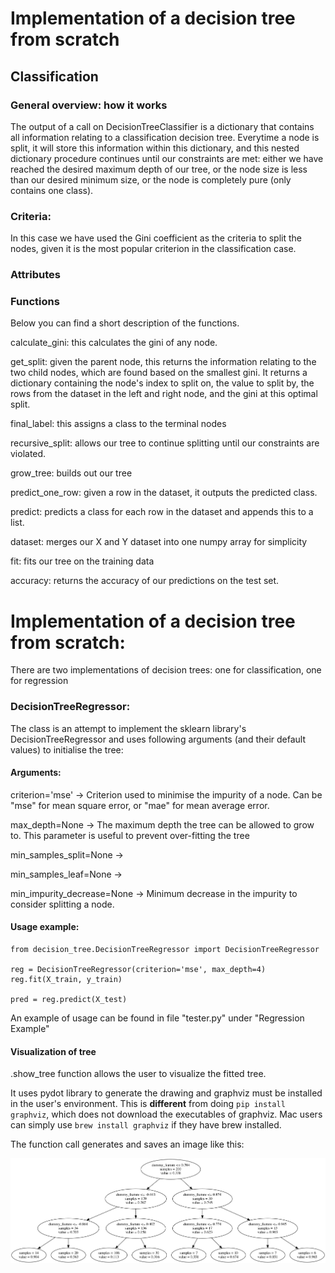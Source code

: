 
# Implementation of a decision tree from scratch

## Classification

### General overview: how it works
The output of a call on DecisionTreeClassifier is a dictionary that contains all information relating to a classification decision tree. Everytime a node is split, it will store this information within this dictionary, and this nested dictionary procedure continues until our constraints are met: either we have reached the desired maximum depth of our tree, or the node size is less than our desired minimum size, or the node is completely pure (only contains one class). 

### Criteria:
In this case we have used the Gini coefficient as the criteria to split the nodes, given it is the most popular criterion in the classification case. 

### Attributes 

### Functions
Below you can find a short description of the functions. 

calculate_gini: this calculates the gini of any node. 

get_split: given the parent node, this returns the information relating to the two child nodes, which are found based on the smallest gini. It returns a dictionary containing the node's index to split on, the value to split by, the rows from the dataset in the left and right node, and the gini at this optimal split. 

final_label: this assigns a class to the terminal nodes


recursive_split: allows our tree to continue splitting until our constraints are violated. 

grow_tree: builds out our tree 


predict_one_row: given a row in the dataset, it outputs the predicted class.

predict: predicts a class for each row in the dataset and appends this to a list. 

dataset: merges our X and Y dataset into one numpy array for simplicity

fit: fits our tree on the training data

accuracy: returns the accuracy of our predictions on the test set. 

# Implementation of a decision tree from scratch:

There are two implementations of decision trees: one for classification, one for regression

### DecisionTreeRegressor:

The class is an attempt to implement the sklearn library's DecisionTreeRegressor and uses following arguments (and their default values) to initialise the tree:

#### Arguments:
 criterion='mse' -> Criterion used to minimise the impurity of a node. Can be "mse" for mean square error, or "mae" for mean average error.

 max_depth=None -> The maximum depth the tree can be allowed to grow to. This parameter is useful to prevent over-fitting the tree

 min_samples_split=None ->

 min_samples_leaf=None ->

 min_impurity_decrease=None -> Minimum decrease in the impurity to consider splitting a node.

#### Usage example:
```
from decision_tree.DecisionTreeRegressor import DecisionTreeRegressor

reg = DecisionTreeRegressor(criterion='mse', max_depth=4)
reg.fit(X_train, y_train)

pred = reg.predict(X_test)
```

An example of usage can be found in file "tester.py" under "Regression Example"

#### Visualization of tree

.show_tree function allows the user to visualize the fitted tree.

It uses pydot library to generate the drawing and graphviz must be installed in the user's environment. This is **different** from doing ```pip install graphviz```, which does not download the executables of graphviz. Mac users can simply use ```brew install graphviz``` if they have brew installed.

The function call generates and saves an image like this:

![Regression Decision Tree](Visualization/Regression_Decision_Tree.png)


